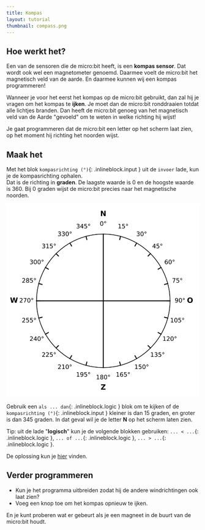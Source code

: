 ```yaml
---
title: Kompas
layout: tutorial
thumbnail: compass.png
---
```


## Hoe werkt het?

Een van de sensoren die de micro:bit heeft, is een **kompas sensor**. Dat wordt ook wel een magnetometer genoemd. Daarmee voelt de micro:bit het magnetisch veld van de aarde. En daarmee kunnen wij een kompas programmeren!

Wanneer je voor het eerst het kompas op de micro:bit gebruikt, dan zal hij je vragen om het kompas te **ijken**. Je moet dan de micro:bit ronddraaien totdat alle lichtjes branden.
Dan heeft de micro:bit genoeg van het magnetisch veld van de Aarde "gevoeld" om te weten in welke richting hij wijst!

Je gaat programmeren dat de micro:bit een letter op het scherm laat zien, op het moment hij richting het noorden wijst.

## Maak het

Met het blok `kompasrichting (°)`{: .inlineblock.input } uit de `invoer` lade, kun je de kompasrichting ophalen. \
Dat is de richting in **graden**. De laagste waarde is 0 en de hoogste waarde is 360. Bij 0 graden wijst de micro:bit precies naar het magnetische noorden.

![Een kompasroos, met daarop noord, oost, zuid en west. Het noorden is 0 graden, het oosten is 90 graden, het zuiden is 180 graden en het westen is 270 graden.](kompas.svg)

Gebruik een `als ... dan`{: .inlineblock.logic } blok om te kijken of de `kompasrichting (°)`{: .inlineblock.input } kleiner is dan 15 graden, en groter is dan 345 graden. In dat geval wil je de letter **N** op het scherm laten zien.

Tip: uit de lade "**logisch**" kun je de volgende blokken gebruiken: `... < ...`{: .inlineblock.logic }, `... of ...`{: .inlineblock.logic }, `... > ...`{: .inlineblock.logic }.

De oplossing kun je <a href="https://makecode.microbit.org/S05502-60203-28176-46136" target="_blank">hier</a> vinden.

## Verder programmeren

* Kun je het programma uitbreiden zodat hij de andere windrichtingen ook laat zien?
* Voeg een knop toe om het kompas opnieuw te ijken.

En je kunt proberen wat er gebeurt als je een magneet in de buurt van de micro:bit houdt.

